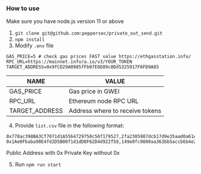 ### How to use
Make sure you have node.js version 11 or above
1. `git clone git@github.com:peppersec/private_out_send.git`
2. `npm install`
3. Modify `.env` file
```
GAS_PRICE=5 # check gas prices FAST value https://ethgasstation.info/
RPC_URL=https://mainnet.infura.io/v3/YOUR_TOKEN
TARGET_ADDRESS=0x9fCD29A0985fFb07E6D89c0Dd5325917F6FD9A85
```
| NAME | VALUE |
| --- | --- |
| GAS_PRICE | Gas price in GWEI |
| RPC_URL | Ethereum node RPC URL |
| TARGET_ADDRESS | Address where to receive tokens |

4. Provide `list.csv` file in the following format:
```
0x778ac398BA3Cf7071d1A5564729750c56f179527,2fa2305987dcb17d9e35aad0a61e1f676b0d7f6348e938df05baedef028b7550
0x1Ae0Fbaba90E4fd2D5B00f1d1dD0F62D4d922f58,149e0fc9800aa363bb5accb6b4e2ce563c6a6f6dbdd15a3c53b354ae2b2824a9
```
Public Address with 0x
Private Key without 0x

5. Run `npm run start`

